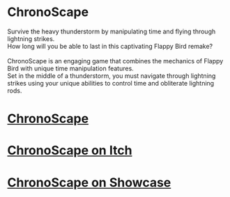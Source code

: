 # ChronoScape
Survive the heavy thunderstorm by manipulating time and flying through lightning strikes. <br/>
How long will you be able to last in this captivating Flappy Bird remake? <br/>
<br/>
ChronoScape is an engaging game that combines the mechanics of Flappy Bird with unique time manipulation features. <br/>
Set in the middle of a thunderstorm, you must navigate through lightning strikes using your unique abilities to control time and obliterate lightning rods. <br/>

# [ChronoScape](https://nnra6864.github.io/nnra/?page=Projects&project=24)
# [ChronoScape on Itch](https://nnra.itch.io/chronoscape) <br/>
# [ChronoScape on Showcase](https://youtu.be/v5MyKzoEvm0)

